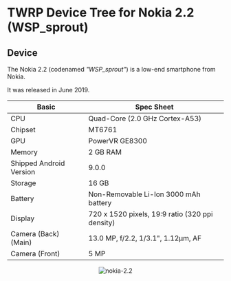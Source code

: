 # TWRP Device Tree for Nokia 2.2 (WSP_sprout)

## Device

The Nokia 2.2 (codenamed _"WSP\_sprout"_) is a low-end smartphone from Nokia.

It was released in June 2019.

| Basic                   | Spec Sheet                                              |
| ----------------------- | ------------------------------------------------------- |
| CPU                     | Quad-Core (2.0 GHz Cortex-A53) |
| Chipset                 | MT6761                                                  |
| GPU                     | PowerVR GE8300                                          |
| Memory                  | 2 GB RAM                                                |
| Shipped Android Version | 9.0.0                                                   |
| Storage                 | 16 GB                                                   |
| Battery                 | Non-Removable Li-Ion 3000 mAh battery                   |
| Display                 | 720 x 1520 pixels, 19:9 ratio (320 ppi density)         |
| Camera (Back) (Main)    | 13.0 MP, f/2.2, 1/3.1", 1.12µm, AF                      |
| Camera (Front)          | 5 MP                                                    |

<p align="center">
  <img src="https://fdn2.gsmarena.com/vv/pics/nokia/nokia-22-1.jpg" alt="nokia-2.2"/>
</p>
